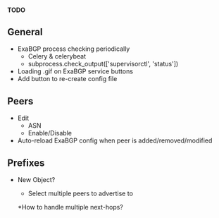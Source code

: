 #### TODO

## General
* ExaBGP process checking periodically
	* Celery & celerybeat
	* subprocess.check_output(['supervisorctl', 'status'])
* Loading .gif on ExaBGP service buttons
* Add button to re-create config file

## Peers
* Edit
	* ASN
	* Enable/Disable
* Auto-reload ExaBGP config when peer is added/removed/modified

## Prefixes
* New Object?
	* Select multiple peers to advertise to

	*How to handle multiple next-hops? 
